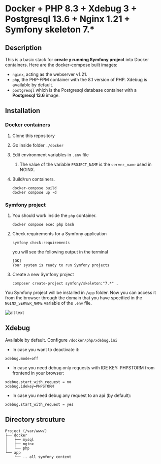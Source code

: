 
# Docker + PHP 8.3 + Xdebug 3 + Postgresql 13.6 + Nginx 1.21 + Symfony skeleton 7.*

## Description

This is a basic stack for **create y running Symfony project** into Docker containers.
Here are the docker-compose built images:

- `nginx`, acting as the webserver v1.21.
- `php`, the PHP-FPM container with the 8.1 version of PHP. Xdebug is available by default.
- `postgresql` which is the Postgresql database container with a **Postgresql 13.6** image.

## Installation

### Docker containers

1. Clone this repository
2. Go inside folder `./docker`
3. Edit environment variables in ``.env`` file
   1. The value of the variable `PROJECT_NAME` is the `server_name` used in NGINX.
   
4. Build/run containers.
   ```
   docker-compose build
   docker compose up -d
   ```
### Symfony project
1. You should work inside the `php` container.
   ```
   docker compose exec php bash
   ```
2. Check requirements for a Symfony application
   ```
   symfony check:requirements
   ```
   you will see the following output in the terminal
   ```
   [OK]                                             
   Your system is ready to run Symfony projects
   ```
3. Create a new Symfony project
   ```
   composer create-project symfony/skeleton:"7.*" .
   ```
You Symfony project will be installed in ``/app`` folder. Now you can access it from the browser through the domain that you have specified in the `NGINX_SERVER_NAME` variable of the `.env` file.

![alt text](https://alcales.com/wp-content/uploads/2022/01/2022-01-16-19_05_34-Welcome-to-Symfony-Brave.png)

## Xdebug
Available by default. Configure `/docker/php/xdebug.ini`
- In case you want to deactivate it:
```
xdebug.mode=off
```
- In case you need debug only requests with IDE KEY: PHPSTORM from frontend in your browser:
```
xdebug.start_with_request = no
xdebug.idekey=PHPSTORM
```
- In case you need debug any request to an api (by default):
```
xdebug.start_with_request = yes
```

## Directory strcuture
```
Project (/var/www/)
├── docker
│   ├── mysql
│   ├── nginx
│   └── php
└── app
    └── .. all symfony content
```
